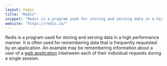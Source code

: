 ```yaml
---
layout: topic
title: "Redis"
snippet: "Redis is a program used for storing and serving data in a high performance manner."
website: "https://redis.io/"
---
```


Redis is a program used for storing and serving data in a high performance manner. It is often used for remembering data that is frequently requested by an application. An example may be remembering information about a user of a [web application](web-application) inbetween each of their individual requests during a single session.
